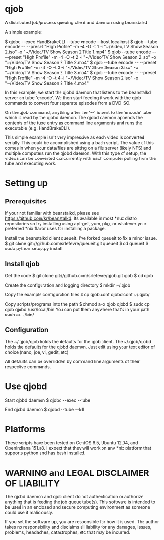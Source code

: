 qjob
====

A distributed job/process queuing client and daemon using beanstalkd

A simple example:

$ qjobd --exec HandBrakeCLI --tube encode --host localhost
$ qjob --tube encode -- --preset "High Profile" -m -4 -O -t 1 -i "~/Video/TV Show Season 2.iso" -o "~/Video/TV Show Season 2 Title 1.mp4"
$ qjob --tube encode -- --preset "High Profile" -m -4 -O -t 2 -i "~/Video/TV Show Season 2.iso" -o "~/Video/TV Show Season 2 Title 2.mp4"
$ qjob --tube encode -- --preset "High Profile" -m -4 -O -t 3 -i "~/Video/TV Show Season 2.iso" -o "~/Video/TV Show Season 2 Title 3.mp4"
$ qjob --tube encode -- --preset "High Profile" -m -4 -O -t 4 -i "~/Video/TV Show Season 2.iso" -o "~/Video/TV Show Season 2 Title 4.mp4"

In this example, we start the qjobd daemon that listens to the beanstalkd server on tube 'encode'.  We then start feeding it work with 
the qjob commands to convert four separate episodes from a DVD ISO.  

On the qjob command, anything after the '--' is sent to the 'encode' tube which is read by the qjobd daemon.  The 
qjobd daemon appends the contents of the tube entry as command line arguments and runs the executable (e.g. HandBrakeCLI).

This simple example isn't very impressive as each video is converted serially.  This could be accomplished 
using a bash script.
The value of this comes in when your data/files are sitting on a file server (likely NFS) and 
multiple computers run the qjobd daemon.  With this type of setup, the videos 
can be converted concurrently with each computer pulling from the tube and executing work.


Setting up
==========
Prerequisites
-------------
If your not familiar with beanstalkd, please see https://github.com/kr/beanstalkd.  Its available in most *nux distro repositories so 
try installing using apt-get, yum, pkg, or whatever your preferred *nix flavor uses for installing a package.

Install the beanstalkd client queueit.  I've forked queueit to fix a minor issue.
$ git clone git://github.com/srlefevre/queueit.git queueit
$ cd queueit
$ sudo python setup.py install


Install qjob
------------
Get the code
$ git clone git://github.com/srlefevre/qjob.git qjob
$ cd qjob

Create the configuration and logging directory
$ mkdir ~/.qjob

Copy the example configuration files
$ cp qjob.conf qjobd.conf ~/.qjob/

Copy scripts/programs into the path
$ chmod a+x qjob qjobd
$ sudo cp qjob qjobd /usr/local/bin
You can put them anywhere that's in your path such as ~/bin/

Configuration
-------------
The ~/.qjob/qjob holds the defaults for the qjob client.
The ~/.qjob/qjobd holds the defaults for the qjobd daemon.
Just edit using your text editor of choice (nano, joe, vi, gedit, etc)

All defaults can be overridden by command line arguments of their respective commands.

Use qjobd
===
Start qjobd daemon
$ qjobd --exec <exec name> --tube <tube name>

End qjobd daemon
$ qjobd --tube <tube name> --kill

Platforms
=========
These scripts have been tested on CentOS 6.5, Ubuntu 12.04, and OpenIndiana 151.a8.  I expect that they will
work on any *nix platform that supports python and has bash installed.

WARNING and LEGAL DISCLAIMER OF LIABILITY
=======
The qjobd daemon and qjob client do not authentication or authorize anything that is feeding the job queue
tube(s).  This software is intended to be used in an enclosed and secure computing environment as someone 
could use it maliciously.  

If you set the software up, you are responsible for how it is used.  The author takes no responsibility and disclaims 
all liability for any damages, issues, problems, headaches, catastrophes, etc that may be incurred.  

